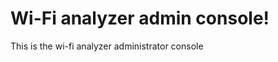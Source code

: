 # Wi-Fi analyzer admin console!

This is the wi-fi analyzer administrator console






































































































































